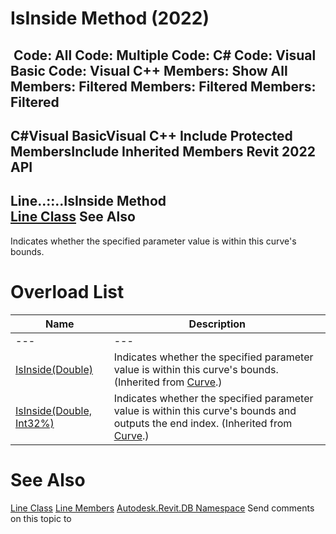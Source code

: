 # IsInside Method (2022)

﻿
 Code: All Code: Multiple Code: C# Code: Visual Basic Code: Visual C++  Members: Show All Members: Filtered Members: Filtered Members: Filtered   
---  
C#Visual BasicVisual C++
Include Protected MembersInclude Inherited Members
Revit 2022 API  
---  
Line..::..IsInside Method   
[Line Class](e7329450-434a-918b-661c-65e15e0585a5.md "Line Class") See Also  
---  
Indicates whether the specified parameter value is within this curve's bounds.
# Overload List
| Name | Description |
| --- | --- |
| --- | --- | --- |
| [IsInside(Double)](2782b130-915f-8467-22f1-629b9e0c1574.md "IsInside Method \(Double\)") | Indicates whether the specified parameter value is within this curve's bounds. (Inherited from [Curve](400cc9b6-9ff7-de85-6fd8-c20002209d25.md "Curve Class").) |
| [IsInside(Double, Int32%)](64b9685d-b790-d2cb-f9f7-7184669a9ee0.md "IsInside Method \(Double, Int32\)") | Indicates whether the specified parameter value is within this curve's bounds and outputs the end index. (Inherited from [Curve](400cc9b6-9ff7-de85-6fd8-c20002209d25.md "Curve Class").) |

# See Also
[Line Class](e7329450-434a-918b-661c-65e15e0585a5.md "Line Class")
[Line Members](9612dbce-daec-1c45-b162-274b995623db.md "Line Members")
[Autodesk.Revit.DB Namespace](87546ba7-461b-c646-cbb1-2cb8f5bff8b2.md "Autodesk.Revit.DB Namespace")
Send comments on this topic to 